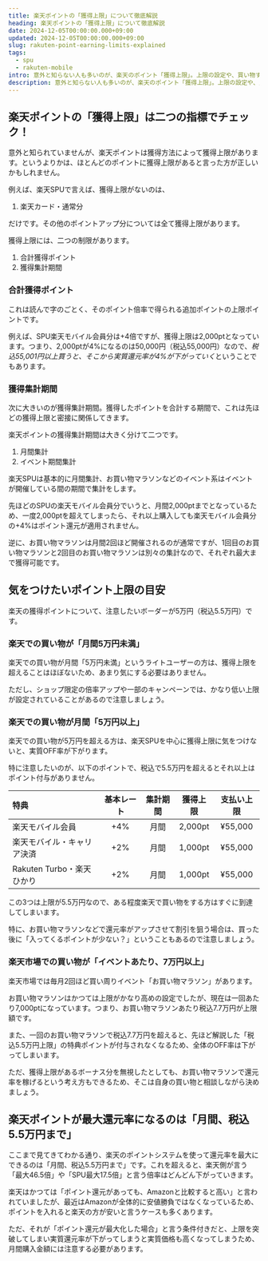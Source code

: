 ```yaml
---
title: 楽天ポイントの「獲得上限」について徹底解説
heading: 楽天ポイントの「獲得上限」について徹底解説
date: 2024-12-05T00:00:00.000+09:00
updated: 2024-12-05T00:00:00.000+09:00
slug: rakuten-point-earning-limits-explained
tags:
  - spu
  - rakuten-mobile
intro: 意外と知らない人も多いのが、楽天のポイント「獲得上限」。上限の設定や、買い物する際に注意したい上限などを徹底解説します。
description: 意外と知らない人も多いのが、楽天のポイント「獲得上限」。上限の設定や、買い物する際に注意したい上限などを徹底解説します。
---
```


## 楽天ポイントの「獲得上限」は二つの指標でチェック！

意外と知られていませんが、楽天ポイントは獲得方法によって獲得上限があります。というよりかは、ほとんどのポイントに獲得上限があると言った方が正しいかもしれません。

例えば、楽天SPUで言えば、獲得上限がないのは、

1. 楽天カード・通常分

だけです。その他のポイントアップ分については全て獲得上限があります。

獲得上限には、二つの制限があります。

1. 合計獲得ポイント
1. 獲得集計期間

### 合計獲得ポイント

これは読んで字のごとく、そのポイント倍率で得られる追加ポイントの上限ポイントです。

例えば、SPU楽天モバイル会員分は+4倍ですが、獲得上限は2,000ptとなっています。つまり、2,000ptが4%になるのは50,000円（税込55,000円）なので、*税込55,001円以上買うと、そこから実質還元率が4%が下がっていく*ということでもあります。

### 獲得集計期間

次に大きいのが獲得集計期間。獲得したポイントを合計する期間で、これは先ほどの獲得上限と密接に関係してきます。

楽天ポイントの獲得集計期間は大きく分けて二つです。

1. 月間集計
1. イベント期間集計

楽天SPUは基本的に月間集計、お買い物マラソンなどのイベント系はイベントが開催している間の期間で集計をします。

先ほどのSPUの楽天モバイル会員分でいうと、月間2,000ptまでとなっているため、一度2,000ptを超えてしまったら、それ以上購入しても楽天モバイル会員分の+4%はポイント還元が適用されません。

逆に、お買い物マラソンは月間2回ほど開催されるのが通常ですが、1回目のお買い物マラソンと2回目のお買い物マラソンは別々の集計なので、それぞれ最大まで獲得可能です。

## 気をつけたいポイント上限の目安

楽天の獲得ポイントについて、注意したいボーダーが5万円（税込5.5万円）です。

### 楽天での買い物が「月間5万円未満」

楽天での買い物が月間「5万円未満」というライトユーザーの方は、獲得上限を超えることはほぼないため、あまり気にする必要はありません。

ただし、ショップ限定の倍率アップや一部のキャンペーンでは、かなり低い上限が設定されていることがあるので注意しましょう。

### 楽天での買い物が月間「5万円以上」

楽天での買い物が5万円を超える方は、楽天SPUを中心に獲得上限に気をつけないと、実質OFF率が下がります。

特に注意したいのが、以下のポイントで、税込で5.5万円を超えるとそれ以上はポイント付与がありません。

|特典|基本レート|集計期間|獲得上限|支払い上限|
|:---|:---:|:---:|:---:|:---:|
|楽天モバイル会員|+4%|月間|2,000pt|&yen;55,000|
|楽天モバイル・キャリア決済|+2%|月間|1,000pt|&yen;55,000|
|Rakuten Turbo・楽天ひかり|+2%|月間|1,000pt|&yen;55,000|

この3つは上限が5.5万円なので、ある程度楽天で買い物をする方はすぐに到達してしまいます。

特に、お買い物マラソンなどで還元率がアップさせて割引を狙う場合は、買った後に「入ってくるポイントが少ない？」ということもあるので注意しましょう。

### 楽天市場での買い物が「イベントあたり、7万円以上」

楽天市場では毎月2回ほど買い周りイベント「お買い物マラソン」があります。

お買い物マラソンはかつては上限がかなり高めの設定でしたが、現在は一回あたり7,000ptになっています。つまり、お買い物マラソンあたり税込7.7万円が上限額です。

また、一回のお買い物マラソンで税込7.7万円を超えると、先ほど解説した「税込5.5万円上限」の特典ポイントが付与されなくなるため、全体のOFF率は下がってしまいます。

ただ、獲得上限があるボーナス分を無視したとしても、お買い物マラソンで還元率を稼げるという考え方もできるため、そこは自身の買い物と相談しながら決めましょう。

## 楽天ポイントが最大還元率になるのは「月間、税込5.5万円まで」

ここまで見てきてわかる通り、楽天のポイントシステムを使って還元率を最大にできるのは「月間、税込5.5万円まで」です。これを超えると、楽天側が言う「最大46.5倍」や「SPU最大17.5倍」と言う倍率はどんどん下がっていきます。

楽天はかつては「ポイント還元があっても、Amazonと比較すると高い」と言われていましたが、最近はAmazonが全体的に安値勝負ではなくなっているため、ポイントを入れると楽天の方が安いと言うケースも多くあります。

ただ、それが「ポイント還元が最大化した場合」と言う条件付きだと、上限を突破してしまい実質還元率が下がってしまうと実質価格も高くなってしまうため、月間購入金額には注意する必要があります。
